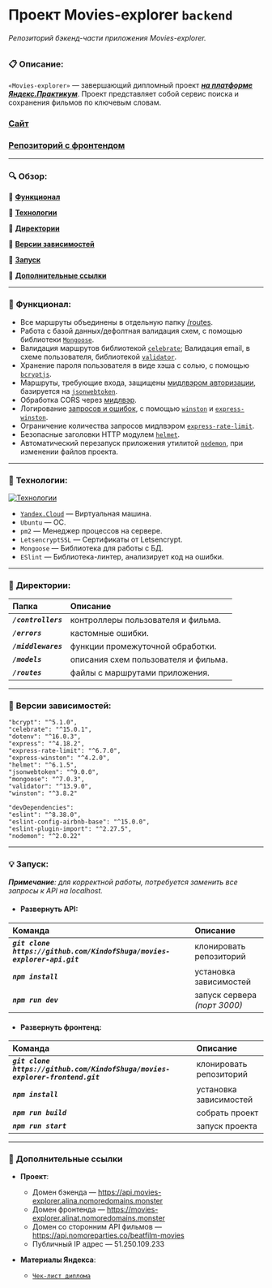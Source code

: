 # Проект Movies-explorer `backend`  
###### Репозиторий бэкенд-части приложения Movies-explorer.

### :clipboard: __Описание:__

`«Movies-explorer»` — завершающий дипломный проект ***[на платформе Яндекс.Практикум](https://practicum.yandex.ru/)***. Проект представляет собой сервис поиска и сохранения фильмов по ключевым словам.

### **[Сайт](https://movies-explorer.alinat.nomoredomains.monster/)**
### **[Репозиторий с фронтендом](https://github.com/KindofShuga/movies-explorer-frontend)**

___

### :mag: __Обзор:__
:link: [__Функционал__](https://github.com/KindofShuga/movies-explorer-api/tree/main#bookmark_tabs-%D1%84%D1%83%D0%BD%D0%BA%D1%86%D0%B8%D0%BE%D0%BD%D0%B0%D0%BB)  
  
:link: [__Технологии__](https://github.com/KindofShuga/movies-explorer-api/tree/main#wrench-%D1%82%D0%B5%D1%85%D0%BD%D0%BE%D0%BB%D0%BE%D0%B3%D0%B8%D0%B8)  
  
:link: [__Директории__](https://github.com/KindofShuga/movies-explorer-api/tree/main#open_file_folder-%D0%B4%D0%B8%D1%80%D0%B5%D0%BA%D1%82%D0%BE%D1%80%D0%B8%D0%B8)  
  
:link: [__Версии зависимостей__](https://github.com/KindofShuga/movies-explorer-api/tree/main#arrow_up_small-%D0%B2%D0%B5%D1%80%D1%81%D0%B8%D0%B8-%D0%B7%D0%B0%D0%B2%D0%B8%D1%81%D0%B8%D0%BC%D0%BE%D1%81%D1%82%D0%B5%D0%B9)  
  
:link: [__Запуск__](https://github.com/KindofShuga/movies-explorer-api/tree/main#bulb-%D0%B7%D0%B0%D0%BF%D1%83%D1%81%D0%BA)  
  
:link: [__Дополнительные ссылки__](https://github.com/KindofShuga/movies-explorer-api/tree/main#link-%D0%B4%D0%BE%D0%BF%D0%BE%D0%BB%D0%BD%D0%B8%D1%82%D0%B5%D0%BB%D1%8C%D0%BD%D1%8B%D0%B5-%D1%81%D1%81%D1%8B%D0%BB%D0%BA%D0%B8)  

___


### :bookmark_tabs: __Функционал:__

- Все маршруты объединены в отдельную папку [/routes](https://github.com/KindofShuga/movies-explorer-api/tree/main/routes).
- Работа с базой данных/дефолтная валидация схем, с помощью библиотеки [`Mongoose`](https://mongoosejs.com/).
- Валидация маршрутов библиотекой [`celebrate`](https://github.com/arb/celebrate); Валидация email, в схеме пользователя, библиотекой [`validator`](https://github.com/validatorjs/validator.js#readme).
- Хранение пароля пользователя в виде хэша с солью, с помощью [`bcryptjs`](https://github.com/dcodeIO/bcrypt.js#readme).
- Маршруты, требующие входа, защищены [мидлвэром авторизации](https://github.com/KindofShuga/movies-explorer-api/blob/main/middlewares/auth.js), базируется на [`jsonwebtoken`](https://github.com/auth0/node-jsonwebtoken#readme).
- Обработка CORS через [мидлвэр](https://github.com/KindofShuga/movies-explorer-api/blob/main/middlewares/corsHandler.js).
- Логирование [запросов и ошибок](https://github.com/KindofShuga/movies-explorer-api/blob/main/middlewares/logger.js), с помощью [`winston`](https://github.com/winstonjs/winston) и [`express-winston`](https://www.npmjs.com/package/express-winston). 
- Ограничение количества запросов мидлвэром [`express-rate-limit`](https://www.npmjs.com/package/express-rate-limit).
- Безопасные заголовки HTTP модулем [`helmet`](https://www.npmjs.com/package/helmet).
- Автоматический перезапуск приложения утилитой [`nodemon`](https://nodemon.io/), при изменении файлов проекта.
___

### :wrench: __Технологии:__
[![Технологии](https://skillicons.dev/icons?i=nodejs,express,nginx,mongodb,git)](https://skillicons.dev)  
- [`Yandex.Cloud`](https://cloud.yandex.ru/services/compute) — Виртуальная машина.
- `Ubuntu` — ОС.
- `pm2` — Менеджер процессов на сервере.
- `LetsencryptSSL` — Сертификаты от Letsencrypt.
- `Mongoose` — Библиотека для работы с БД.
- `ESlint` — Библиотека-линтер, анализирует код на ошибки.
___

### :open_file_folder: __Директории:__
| Папка | Описание |
|:------|:---------|
| ***`/controllers`*** | контроллеры пользователя и фильма. |
| ***`/errors`*** | кастомные ошибки. |
| ***`/middlewares`*** | функции промежуточной обработки. |
| ***`/models`*** | описания схем пользователя и фильма. |
| ***`/routes`*** | файлы с маршрутами приложения. |

____

### :arrow_up_small: __Версии зависимостей:__
    "bcrypt": "^5.1.0",
    "celebrate": "^15.0.1",
    "dotenv": "^16.0.3",
    "express": "^4.18.2",
    "express-rate-limit": "^6.7.0",
    "express-winston": "^4.2.0",
    "helmet": "^6.1.5",
    "jsonwebtoken": "^9.0.0",
    "mongoose": "^7.0.3",
    "validator": "^13.9.0",
    "winston": "^3.8.2"

    "devDependencies":
    "eslint": "^8.38.0",
    "eslint-config-airbnb-base": "^15.0.0",
    "eslint-plugin-import": "^2.27.5",
    "nodemon": "^2.0.22"
___

### :bulb: __Запуск:__
*__Примечание__: для корректной работы, потребуется заменить все запросы к API на localhost.*

- #### __Развернуть API:__
| Команда | Описание |
|:------|:---------|
| ***`git clone https://github.com/KindofShuga/movies-explorer-api.git`*** | клонировать репозиторий |
| ***`npm install`*** | установка зависимостей |
| ***`npm run dev`*** | запуск сервера *(порт 3000)* |

- #### __Развернуть фронтенд:__
| Команда | Описание |
|:------|:---------|
| ***`git clone https://github.com/KindofShuga/movies-explorer-frontend.git`*** | клонировать репозиторий |
| ***`npm install`*** | установка зависимостей |
| ***`npm run build`*** | собрать проект |
| ***`npm run start`*** | запуск проекта |
____

### :link: __Дополнительные ссылки__
- __Проект__:
    - Домен бэкенда — https://api.movies-explorer.alina.nomoredomains.monster
    - Домен фронтенда — https://movies-explorer.alinat.nomoredomains.monster
    - Домен со сторонним API фильмов — https://api.nomoreparties.co/beatfilm-movies
    - Публичный IP адрес — 51.250.109.233  

- __Материалы Яндекса__:  
    - [`Чек-лист диплома`](https://code.s3.yandex.net/web-developer/static/new-program/web-diploma-criteria-2.0/index.html)  
